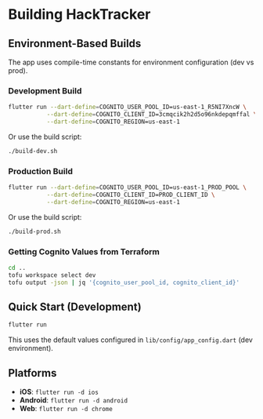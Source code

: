 # Building HackTracker

## Environment-Based Builds

The app uses compile-time constants for environment configuration (dev vs prod).

### Development Build

```bash
flutter run --dart-define=COGNITO_USER_POOL_ID=us-east-1_R5NI7XncW \
           --dart-define=COGNITO_CLIENT_ID=3cmqcik2h2d5o96nkdepqmffal \
           --dart-define=COGNITO_REGION=us-east-1
```

Or use the build script:
```bash
./build-dev.sh
```

### Production Build

```bash
flutter run --dart-define=COGNITO_USER_POOL_ID=us-east-1_PROD_POOL \
           --dart-define=COGNITO_CLIENT_ID=PROD_CLIENT_ID \
           --dart-define=COGNITO_REGION=us-east-1
```

Or use the build script:
```bash
./build-prod.sh
```

### Getting Cognito Values from Terraform

```bash
cd ..
tofu workspace select dev
tofu output -json | jq '{cognito_user_pool_id, cognito_client_id}'
```

## Quick Start (Development)

```bash
flutter run
```

This uses the default values configured in `lib/config/app_config.dart` (dev environment).

## Platforms

- **iOS**: `flutter run -d ios`
- **Android**: `flutter run -d android`
- **Web**: `flutter run -d chrome`


